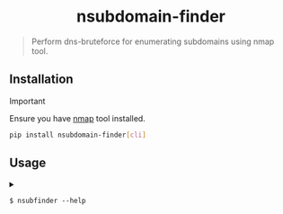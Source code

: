 <h1 align="center">nsubdomain-finder</h1>

> Perform dns-bruteforce for enumerating subdomains using nmap tool.


## Installation

> [!IMPORTANT]
>  Ensure you have [nmap](nmap.org) tool installed.

```sh
pip install nsubdomain-finder[cli]
```

## Usage 

<details>

<summary>

`$ nsubfinder --help`
</summary>

```
usage: nsubfinder [-h] [-v] [-t ipv4|ipv6|ipv4v6] [--json] domain

Perform dns-bruteforce for enumerating subdomains using nmap tool

positional arguments:
  domain                Domain name to perform enumeration

options:
  -h, --help            show this help message and exit
  -v, --version         show program's version number and exit
  -t ipv4|ipv6|ipv4v6, --type ipv4|ipv6|ipv4v6
                        IP type defaults to ipv6
  --json                Stdout results in json format

```

</details>
